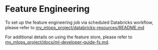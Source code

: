 # Feature Engineering
To set up the feature engineering job via scheduled Databricks workflow, please refer to [my_mlops_project/databricks-resources/README.md](../databricks-resources/README.md)

For additional details on using the feature store, please refer to [my_mlops_project/docs/ml-developer-guide-fs.md](../../docs/ml-developer-guide-fs.md).